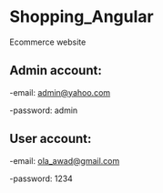 # Shopping_Angular
Ecommerce website 

## Admin account:
-email: admin@yahoo.com

-password: admin

## User account:
-email: ola_awad@gmail.com

-password: 1234
